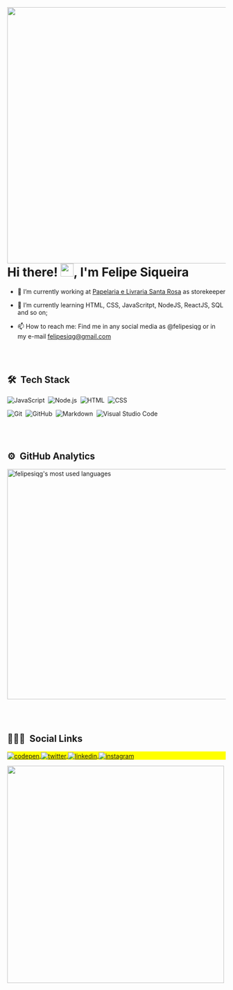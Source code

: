 <img align="right" height="590em" src="https://www.canva.com/design/DAE_SDSmc9Q/FnCr3186VIGZuPSSOLIKgQ/view?utm_content=DAE_SDSmc9Q&utm_campaign=designshare&utm_medium=link&utm_source=publishsharelink"/>
<h1 align="left">Hi there! <img src="https://raw.githubusercontent.com/kaueMarques/kaueMarques/master/hi.gif" width="30px">, I'm Felipe Siqueira</h1>
<!-- <p align="left"> <img src="https://komarev.com/ghpvc/?username=felipesiqg&color=yellow" alt="Profile views" /> </p> --> 

- 🔭 I’m currently working at [Papelaria e Livraria Santa Rosa](https://papelariasantarosa.com.br) as storekeeper

- 🌱 I’m currently learning HTML, CSS, JavaScritpt, NodeJS, ReactJS, SQL and so on;

- 📫 How to reach me: Find me in any social media as @felipesiqg or in my e-mail felipesiqg@gmail.com


<br><br>

## 🛠 &nbsp;Tech Stack

![JavaScript](https://img.shields.io/badge/-JavaScript-05122A?style=flat&logo=javascript)&nbsp;
![Node.js](https://img.shields.io/badge/-Node.js-05122A?style=flat&logo=node.js)&nbsp;
![HTML](https://img.shields.io/badge/-HTML-05122A?style=flat&logo=HTML5)&nbsp;
![CSS](https://img.shields.io/badge/-CSS-05122A?style=flat&logo=CSS3&logoColor=1572B6)&nbsp;
<!--![React](https://img.shields.io/badge/-React-05122A?style=flat&logo=react)&nbsp;-->
![Git](https://img.shields.io/badge/-Git-05122A?style=flat&logo=git)&nbsp;
![GitHub](https://img.shields.io/badge/-GitHub-05122A?style=flat&logo=github)&nbsp;
![Markdown](https://img.shields.io/badge/-Markdown-05122A?style=flat&logo=markdown)&nbsp;
![Visual Studio Code](https://img.shields.io/badge/-Visual%20Studio%20Code-05122A?style=flat&logo=visual-studio-code&logoColor=007ACC)&nbsp;


<br><br>

## ⚙️ &nbsp;GitHub Analytics

<p align="left">
<img width="530em" src="https://github-readme-stats.vercel.app/api?username=felipesiqg&show_icons=true&theme=vision-friendly-dark%22%20alt=%22felipesiqg%27s%20stats%22/>
<img width="530em" src="https://github-readme-stats.vercel.app/api/top-langs/?username=felipesiqg&layout=compact&theme=vision-friendly-dark" alt="felipesiqg's most used languages"/>
</p>

<br><br>

## 👨🏽‍🦲 &nbsp;Social Links

<p align="left" style="background:yellow">
<a href="https://codepen.io/felipesiqg" target="_blank">
  <img align="center" src="https://img.shields.io/badge/-felipesiqg-05122A?style=flat&logo=codepen" alt="codepen"/>
</a>
<a href="https://twitter.com/felipesiqg" target="_blank">
  <img align="center" src="https://img.shields.io/badge/-felipesiqg-05122A?style=flat&logo=twitter" alt="twitter"/>  
</a>
<a href="https://linkedin.com/in/felipesiqg" target="_blank">
  <img align="center" src="https://img.shields.io/badge/-felipesiqg-05122A?style=flat&logo=linkedin" alt="linkedin"/>
</a>
<a href="https://instagram.com/felipesiqg" target="_blank">
 <img align="center" src="https://img.shields.io/badge/-felipesiqg-05122A?style=flat&logo=instagram" alt="instagram"/>
</a>
</p>

<img width="500em" src="https://github-readme-twitter-gazf.vercel.app/api?id=maykbrito&layout=wide&show_reply=off&show_retweet=off" />
